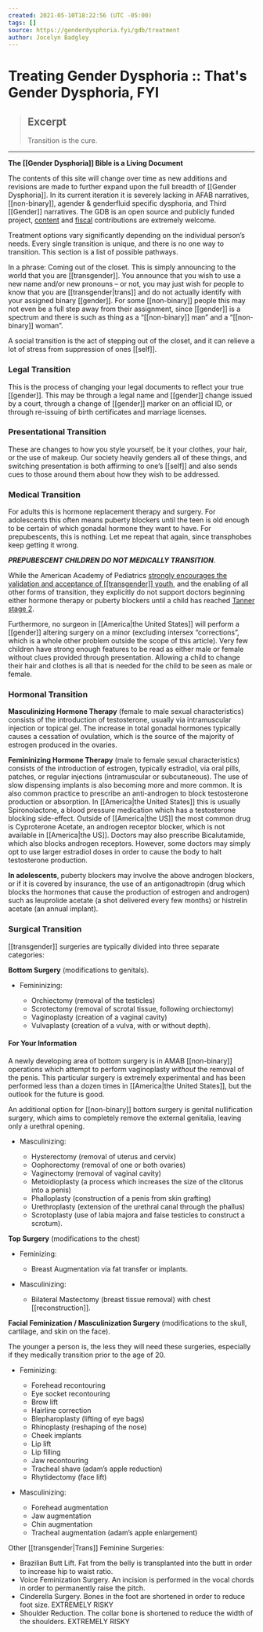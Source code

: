 ```yaml
---
created: 2021-05-10T18:22:56 (UTC -05:00)
tags: []
source: https://genderdysphoria.fyi/gdb/treatment
author: Jocelyn Badgley
---
```


# Treating Gender Dysphoria :: That's Gender Dysphoria, FYI

> ## Excerpt
> Transition is the cure.

---
**The [[Gender Dysphoria]] Bible is a Living Document**

The contents of this site will change over time as new additions and revisions are made to further expand upon the full breadth of [[Gender Dysphoria]]. In its current iteration it is severely lacking in AFAB narratives, [[non-binary]], agender & genderfluid specific dysphoria, and Third [[Gender]] narratives. The GDB is an open source and publicly funded project, [content](https://github.com/GenderDysphoria/GenderDysphoria.fyi) and [fiscal](https://patreon.com/curvyandtrans) contributions are extremely welcome.

Treatment options vary significantly depending on the individual person’s needs. Every single transition is unique, and there is no one way to transition. This section is a list of possible pathways.

In a phrase: Coming out of the closet. This is simply announcing to the world that you are [[transgender]]. You announce that you wish to use a new name and/or new pronouns – or not, you may just wish for people to know that you are [[transgender|trans]] and do not actually identify with your assigned binary [[gender]]. For some [[non-binary]] people this may not even be a full step away from their assignment, since [[gender]] is a spectrum and there is such as thing as a “[[non-binary]] man” and a “[[non-binary]] woman”.

A social transition is the act of stepping out of the closet, and it can relieve a lot of stress from suppression of ones [[self]].

### Legal Transition 
This is the process of changing your legal documents to reflect your true [[gender]]. This may be through a legal name and [[gender]] change issued by a court, through a change of [[gender]] marker on an official ID, or through re-issuing of birth certificates and marriage licenses.

### Presentational Transition 
These are changes to how you style yourself, be it your clothes, your hair, or the use of makeup. Our society heavily genders all of these things, and switching presentation is both affirming to one’s [[self]] and also sends cues to those around them about how they wish to be addressed.

### Medical Transition 
For adults this is hormone replacement therapy and surgery. For adolescents this often means puberty blockers until the teen is old enough to be certain of which gonadal hormone they want to have. For prepubescents, this is nothing. Let me repeat that again, since transphobes keep getting it wrong.

_**PREPUBESCENT CHILDREN DO NOT MEDICALLY TRANSITION**_.

While the American Academy of Pediatrics [strongly encourages the validation and acceptance of [[transgender]] youth](https://pediatrics.aappublications.org/content/pediatrics/early/2018/09/13/peds.2018-2162.full.pdf), and the enabling of all other forms of transition, they explicitly do not support doctors beginning either hormone therapy or puberty blockers until a child has reached [Tanner stage 2](https://en.wikipedia.org/wiki/Tanner_scale).

Furthermore, no surgeon in [[America|the United States]] will perform a [[gender]] altering surgery on a minor (excluding intersex “corrections”, which is a whole other problem outside the scope of this article). Very few children have strong enough features to be read as either male or female without clues provided through presentation. Allowing a child to change their hair and clothes is all that is needed for the child to be seen as male or female.

### Hormonal Transition 

**Masculinizing Hormone Therapy** (female to male sexual characteristics) consists of the introduction of testosterone, usually via intramuscular injection or topical gel. The increase in total gonadal hormones typically causes a cessation of ovulation, which is the source of the majority of estrogen produced in the ovaries.

**Femininizing Hormone Therapy** (male to female sexual characteristics) consists of the introduction of estrogen, typically estradiol, via oral pills, patches, or regular injections (intramuscular or subcutaneous). The use of slow dispensing implants is also becoming more and more common. It is also common practice to prescribe an anti-androgen to block testosterone production or absorption. In [[America|the United States]] this is usually Spironolactone, a blood pressure medication which has a testosterone blocking side-effect. Outside of [[America|the US]] the most common drug is Cyproterone Acetate, an androgen receptor blocker, which is not available in [[America|the US]]. Doctors may also prescribe Bicalutamide, which also blocks androgen receptors. However, some doctors may simply opt to use larger estradiol doses in order to cause the body to halt testosterone production.

**In adolescents**, puberty blockers may involve the above androgen blockers, or if it is covered by insurance, the use of an antigonadtropin (drug which blocks the hormones that cause the production of estrogen and androgen) such as leuprolide acetate (a shot delivered every few months) or histrelin acetate (an annual implant).

### Surgical Transition 
[[transgender]] surgeries are typically divided into three separate categories:

**Bottom Surgery** (modifications to genitals).

-   Femininizing:
    
    -   Orchiectomy (removal of the testicles)
    -   Scrotectomy (removal of scrotal tissue, following orchiectomy)
    -   Vaginoplasty (creation of a vaginal cavity)
    -   Vulvaplasty (creation of a vulva, with or without depth).

#### For Your Information

A newly developing area of bottom surgery is in AMAB [[non-binary]] operations which attempt to perform vaginoplasty _without_ the removal of the penis. This particular surgery is extremely experimental and has been performed less than a dozen times in [[America|the United States]], but the outlook for the future is good.

An additional option for [[non-binary]] bottom surgery is genital nullification surgery, which aims to completely remove the external genitalia, leaving only a urethral opening.

-   Masculinizing:
    
    -   Hysterectomy (removal of uterus and cervix)
    -   Oophorectomy (removal of one or both ovaries)
    -   Vaginectomy (removal of vaginal cavity)
    -   Metoidioplasty (a process which increases the size of the clitorus into a penis)
    -   Phalloplasty (construction of a penis from skin grafting)
    -   Urethroplasty (extension of the urethral canal through the phallus)
    -   Scrotoplasty (use of labia majora and false testicles to construct a scrotum).

**Top Surgery** (modifications to the chest)

-   Feminizing:
    
    -   Breast Augmentation via fat transfer or implants.
-   Masculinizing:
    
    -   Bilateral Mastectomy (breast tissue removal) with chest [[reconstruction]].

**Facial Feminization / Masculinization Surgery** (modifications to the skull, cartilage, and skin on the face).

The younger a person is, the less they will need these surgeries, especially if they medically transition prior to the age of 20.

-   Feminizing:
    
    -   Forehead recontouring
    -   Eye socket recontouring
    -   Brow lift
    -   Hairline correction
    -   Blepharoplasty (lifting of eye bags)
    -   Rhinoplasty (reshaping of the nose)
    -   Cheek implants
    -   Lip lift
    -   Lip filling
    -   Jaw recontouring
    -   Tracheal shave (adam’s apple reduction)
    -   Rhytidectomy (face lift)
-   Masculinizing:
    
    -   Forehead augmentation
    -   Jaw augmentation
    -   Chin augmentation
    -   Tracheal augmentation (adam’s apple enlargement)

Other [[transgender|Trans]] Feminine Surgeries:

-   Brazilian Butt Lift. Fat from the belly is transplanted into the butt in order to increase hip to waist ratio.
-   Voice Feminization Surgery. An incision is performed in the vocal chords in order to permanently raise the pitch.
-   Cinderella Surgery. Bones in the foot are shortened in order to reduce foot size. EXTREMELY RISKY
-   Shoulder Reduction. The collar bone is shortened to reduce the width of the shoulders. EXTREMELY RISKY

